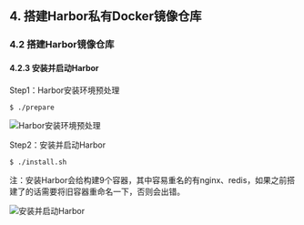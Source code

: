 ## 4. 搭建Harbor私有Docker镜像仓库
### 4.2 搭建Harbor镜像仓库
#### 4.2.3 安装并启动Harbor

Step1：Harbor安装环境预处理

```shell
$ ./prepare
```

![Harbor安装环境预处理](https://image.eula.club/quantum/Harbor安装环境预处理.png)

Step2：安装并启动Harbor

```shell
$ ./install.sh 
```

注：安装Harbor会给构建9个容器，其中容易重名的有nginx、redis，如果之前搭建了的话需要将旧容器重命名一下，否则会出错。

![安装并启动Harbor](https://image.eula.club/quantum/安装并启动Harbor.png)
